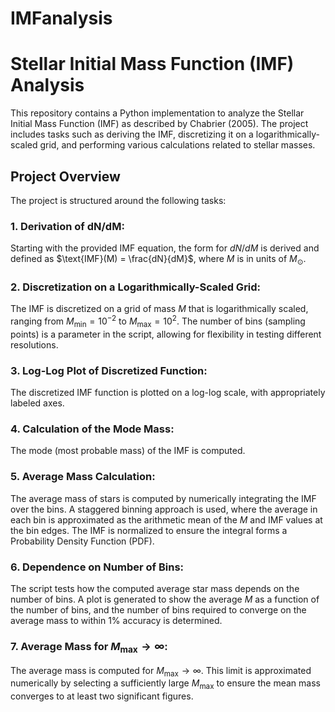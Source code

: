 # IMFanalysis
# Stellar Initial Mass Function (IMF) Analysis

This repository contains a Python implementation to analyze the Stellar Initial Mass Function (IMF) as described by Chabrier (2005). The project includes tasks such as deriving the IMF, discretizing it on a logarithmically-scaled grid, and performing various calculations related to stellar masses.

## Project Overview

The project is structured around the following tasks:

### 1. Derivation of dN/dM:

Starting with the provided IMF equation, the form for $dN/dM$ is derived and defined as $\text{IMF}(M) = \frac{dN}{dM}$, where $M$ is in units of $M_{\odot}$.

### 2. Discretization on a Logarithmically-Scaled Grid:

The IMF is discretized on a grid of mass $M$ that is logarithmically scaled, ranging from $M_{\text{min}} = 10^{-2}$ to $M_{\text{max}} = 10^{2}$. The number of bins (sampling points) is a parameter in the script, allowing for flexibility in testing different resolutions.

### 3. Log-Log Plot of Discretized Function:

The discretized IMF function is plotted on a log-log scale, with appropriately labeled axes.

### 4. Calculation of the Mode Mass:

The mode (most probable mass) of the IMF is computed.

### 5. Average Mass Calculation:

The average mass of stars is computed by numerically integrating the IMF over the bins. A staggered binning approach is used, where the average in each bin is approximated as the arithmetic mean of the $M$ and IMF values at the bin edges. The IMF is normalized to ensure the integral forms a Probability Density Function (PDF).

### 6. Dependence on Number of Bins:

The script tests how the computed average star mass depends on the number of bins. A plot is generated to show the average $M$ as a function of the number of bins, and the number of bins required to converge on the average mass to within 1% accuracy is determined.

### 7. Average Mass for $M_{\text{max}} \rightarrow \infty$:

The average mass is computed for $M_{\text{max}} \rightarrow \infty$. This limit is approximated numerically by selecting a sufficiently large $M_{\text{max}}$ to ensure the mean mass converges to at least two significant figures.
